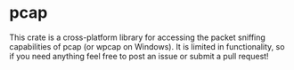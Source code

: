 # pcap

This crate is a cross-platform library for accessing the packet sniffing capabilities of pcap (or wpcap on Windows).
It is limited in functionality, so if you need anything feel free to post an issue or submit a pull request!
